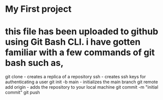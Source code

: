 # My First project
# this file has been uploaded to github using Git Bash CLI. i have gotten familiar with a few commands of git bash such as,
git clone - creates a replica of a repository
ssh - creates ssh keys for authenticating a user
git init -b main - initializes the main branch 
git remote add origin - adds the repository to your local machine
git commit -m "initial commit"
git push
